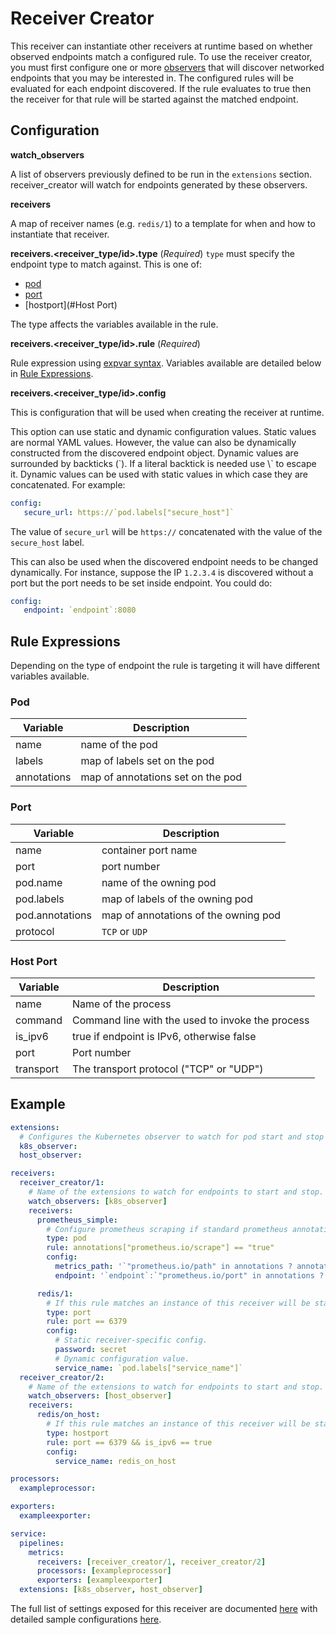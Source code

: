 # Receiver Creator

This receiver can instantiate other receivers at runtime based on whether
observed endpoints match a configured rule. To use the receiver creator, you
must first configure one or more
[observers](../../extension/observer/README.md) that will discover networked
endpoints that you may be interested in. The configured rules will be
evaluated for each endpoint discovered. If the rule evaluates to true then
the receiver for that rule will be started against the matched endpoint.

## Configuration

**watch_observers**

A list of observers previously defined to be run in the `extensions` section.
receiver_creator will watch for endpoints generated by these observers.

**receivers**

A map of receiver names (e.g. `redis/1`) to a template for when and how to
instantiate that receiver.

**receivers.&lt;receiver_type/id&gt;.type** (_Required_)
`type` must specify the endpoint type to match against. This is one of:

* [pod](#Pod)
* [port](#Port)
* [hostport](#Host Port)

The type affects the variables available in the rule.

**receivers.&lt;receiver_type/id&gt;.rule** (_Required_)

Rule expression using [expvar
syntax](https://github.com/antonmedv/expr/blob/master/docs/Language-Definition.md).
Variables available are detailed below in [Rule
Expressions](#rule-expressions).

**receivers.&lt;receiver_type/id&gt;.config**

This is configuration that will be used when creating the receiver at
runtime.

This option can use static and dynamic configuration values. Static values
are normal YAML values. However, the value can also be dynamically constructed
from the discovered endpoint object. Dynamic values are surrounded by
backticks (\`). If a literal backtick is needed use \\` to escape it. Dynamic
values can be used with static values in which case they are concatenated.
For example:

```yaml
config:
   secure_url: https://`pod.labels["secure_host"]`
```

The value of `secure_url` will be `https://` concatenated with the value of
the `secure_host` label.

This can also be used when the discovered endpoint needs to be changed
dynamically. For instance, suppose the IP `1.2.3.4` is discovered without a
port but the port needs to be set inside endpoint. You could do:

```yaml
config:
   endpoint: `endpoint`:8080
```

## Rule Expressions

Depending on the type of endpoint the rule is targeting it will have different variables available.

### Pod

| Variable    | Description                       |
|-------------|-----------------------------------|
| name        | name of the pod                   |
| labels      | map of labels set on the pod      |
| annotations | map of annotations set on the pod |

### Port

| Variable        | Description                          |
|-----------------|--------------------------------------|
| name            | container port name                  |
| port            | port number                          |
| pod.name        | name of the owning pod               |
| pod.labels      | map of labels of the owning pod      |
| pod.annotations | map of annotations of the owning pod |
| protocol        | `TCP` or `UDP`                       |

### Host Port

| Variable  | Description                                      |
|-----------|--------------------------------------------------|
| name      | Name of the process                              |
| command   | Command line with the used to invoke the process |
| is_ipv6   | true if endpoint is IPv6, otherwise false        |
| port      | Port number                                      |
| transport | The transport protocol ("TCP" or "UDP")          |

## Example

```yaml
extensions:
  # Configures the Kubernetes observer to watch for pod start and stop events.
  k8s_observer:
  host_observer:

receivers:
  receiver_creator/1:
    # Name of the extensions to watch for endpoints to start and stop.
    watch_observers: [k8s_observer]
    receivers:
      prometheus_simple:
        # Configure prometheus scraping if standard prometheus annotations are set on the pod.
        type: pod
        rule: annotations["prometheus.io/scrape"] == "true"
        config:
          metrics_path: '`"prometheus.io/path" in annotations ? annotations["prometheus.io/path"] : "/metrics"`'
          endpoint: '`endpoint`:`"prometheus.io/port" in annotations ? annotations["prometheus.io/port"] : 9090`'

      redis/1:
        # If this rule matches an instance of this receiver will be started.
        type: port
        rule: port == 6379
        config:
          # Static receiver-specific config.
          password: secret
          # Dynamic configuration value.
          service_name: `pod.labels["service_name"]`
  receiver_creator/2:
    # Name of the extensions to watch for endpoints to start and stop.
    watch_observers: [host_observer]
    receivers:
      redis/on_host:
        # If this rule matches an instance of this receiver will be started.
        type: hostport
        rule: port == 6379 && is_ipv6 == true
        config:
          service_name: redis_on_host

processors:
  exampleprocessor:

exporters:
  exampleexporter:

service:
  pipelines:
    metrics:
      receivers: [receiver_creator/1, receiver_creator/2]
      processors: [exampleprocessor]
      exporters: [exampleexporter]
  extensions: [k8s_observer, host_observer]
```

The full list of settings exposed for this receiver are documented [here](./config.go)
with detailed sample configurations [here](./testdata/config.yaml).
